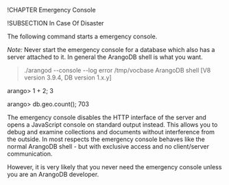!CHAPTER Emergency Console

!SUBSECTION In Case Of Disaster

The following command starts a emergency console.

*Note:* Never start the emergency console for a database which also has a
server attached to it. In general the ArangoDB shell is what you want.

  > ./arangod --console --log error /tmp/vocbase
  ArangoDB shell [V8 version 3.9.4, DB version 1.x.y]

  arango> 1 + 2;
  3

  arango> db.geo.count();
  703

<!--@EXAMPLE{start-emergency-console,emergency console} -->

The emergency console disables the HTTP interface of the server and
opens a JavaScript console on standard output instead. This allows you
to debug and examine collections and documents without interference
from the outside. In most respects the emergency console behaves like
the normal ArangoDB shell - but with exclusive access and no
client/server communication.

However, it is very likely that you never need the emergency console
unless you are an ArangoDB developer.

